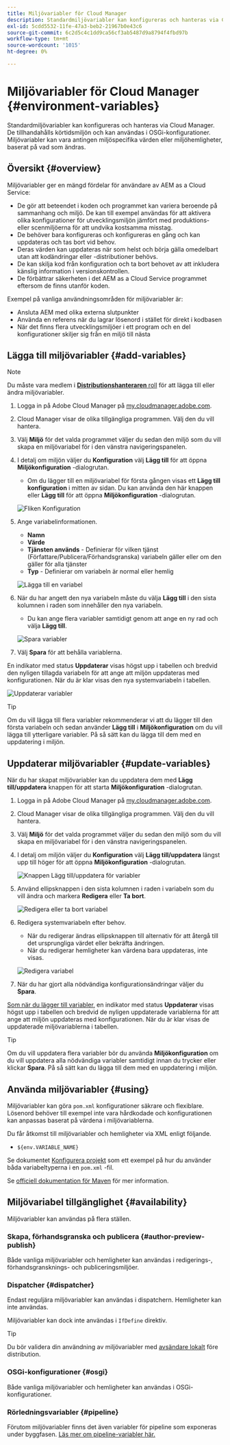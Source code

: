```yaml
---
title: Miljövariabler för Cloud Manager
description: Standardmiljövariabler kan konfigureras och hanteras via Cloud Manager och tillhandahållas i körningsmiljön, som används i OSGi-konfigurationen.
exl-id: 5cdd5532-11fe-47a3-beb2-21967b0e43c6
source-git-commit: 6c2d5c4c1dd9ca56cf3ab5487d9a8794f4fbd97b
workflow-type: tm+mt
source-wordcount: '1015'
ht-degree: 0%

---
```



# Miljövariabler för Cloud Manager {#environment-variables}

Standardmiljövariabler kan konfigureras och hanteras via Cloud Manager. De tillhandahålls körtidsmiljön och kan användas i OSGi-konfigurationer. Miljövariabler kan vara antingen miljöspecifika värden eller miljöhemligheter, baserat på vad som ändras.

## Översikt {#overview}

Miljövariabler ger en mängd fördelar för användare av AEM as a Cloud Service:

* De gör att beteendet i koden och programmet kan variera beroende på sammanhang och miljö. De kan till exempel användas för att aktivera olika konfigurationer för utvecklingsmiljön jämfört med produktions- eller scenmiljöerna för att undvika kostsamma misstag.
* De behöver bara konfigureras och konfigureras en gång och kan uppdateras och tas bort vid behov.
* Deras värden kan uppdateras när som helst och börja gälla omedelbart utan att kodändringar eller -distributioner behövs.
* De kan skilja kod från konfiguration och ta bort behovet av att inkludera känslig information i versionskontrollen.
* De förbättrar säkerheten i det AEM as a Cloud Service programmet eftersom de finns utanför koden.

Exempel på vanliga användningsområden för miljövariabler är:

* Ansluta AEM med olika externa slutpunkter
* Använda en referens när du lagrar lösenord i stället för direkt i kodbasen
* När det finns flera utvecklingsmiljöer i ett program och en del konfigurationer skiljer sig från en miljö till nästa

## Lägga till miljövariabler {#add-variables}

>[!NOTE]
>
>Du måste vara medlem i [**Distributionshanteraren** roll](/help/onboarding/cloud-manager-introduction.md#role-based-premissions) för att lägga till eller ändra miljövariabler.

1. Logga in på Adobe Cloud Manager på [my.cloudmanager.adobe.com](https://my.cloudmanager.adobe.com/).
1. Cloud Manager visar de olika tillgängliga programmen. Välj den du vill hantera.
1. Välj **Miljö** för det valda programmet väljer du sedan den miljö som du vill skapa en miljövariabel för i den vänstra navigeringspanelen.
1. I detalj om miljön väljer du **Konfiguration** välj **Lägg till** för att öppna **Miljökonfiguration** -dialogrutan.
   * Om du lägger till en miljövariabel för första gången visas ett **Lägg till konfiguration** i mitten av sidan. Du kan använda den här knappen eller **Lägg till** för att öppna **Miljökonfiguration** -dialogrutan.

   ![Fliken Konfiguration](assets/configuration-tab.png)

1. Ange variabelinformationen.
   * **Namn**
   * **Värde**
   * **Tjänsten används** - Definierar för vilken tjänst (Författare/Publicera/Förhandsgranska) variabeln gäller eller om den gäller för alla tjänster
   * **Typ** - Definierar om variabeln är normal eller hemlig

   ![Lägga till en variabel](assets/add-variable.png)

1. När du har angett den nya variabeln måste du välja **Lägg till** i den sista kolumnen i raden som innehåller den nya variabeln.
   * Du kan ange flera variabler samtidigt genom att ange en ny rad och välja **Lägg till**.

   ![Spara variabler](assets/save-variables.png)

1. Välj **Spara** för att behålla variablerna.

En indikator med status **Uppdaterar** visas högst upp i tabellen och bredvid den nyligen tillagda variabeln för att ange att miljön uppdateras med konfigurationen. När du är klar visas den nya systemvariabeln i tabellen.

![Uppdaterar variabler](assets/updating-variables.png)

>[!TIP]
>
>Om du vill lägga till flera variabler rekommenderar vi att du lägger till den första variabeln och sedan använder **Lägg till** i **Miljökonfiguration** om du vill lägga till ytterligare variabler. På så sätt kan du lägga till dem med en uppdatering i miljön.

## Uppdaterar miljövariabler {#update-variables}

När du har skapat miljövariabler kan du uppdatera dem med **Lägg till/uppdatera** knappen för att starta **Miljökonfiguration** -dialogrutan.

1. Logga in på Adobe Cloud Manager på [my.cloudmanager.adobe.com](https://my.cloudmanager.adobe.com/).
1. Cloud Manager visar de olika tillgängliga programmen. Välj den du vill hantera.
1. Välj **Miljö** för det valda programmet väljer du sedan den miljö som du vill skapa en miljövariabel för i den vänstra navigeringspanelen.
1. I detalj om miljön väljer du **Konfiguration** välj **Lägg till/uppdatera** längst upp till höger för att öppna **Miljökonfiguration** -dialogrutan.

   ![Knappen Lägg till/uppdatera för variabler](assets/add-update-variables.png)

1. Använd ellipsknappen i den sista kolumnen i raden i variabeln som du vill ändra och markera **Redigera** eller **Ta bort**.

   ![Redigera eller ta bort variabel](assets/edit-delete-variable.png)

1. Redigera systemvariabeln efter behov.
   * När du redigerar ändras ellipsknappen till alternativ för att återgå till det ursprungliga värdet eller bekräfta ändringen.
   * När du redigerar hemligheter kan värdena bara uppdateras, inte visas.

   ![Redigera variabel](assets/edit-variable.png)

1. När du har gjort alla nödvändiga konfigurationsändringar väljer du **Spara**.

[Som när du lägger till variabler,](#add-variables) en indikator med status **Uppdaterar** visas högst upp i tabellen och bredvid de nyligen uppdaterade variablerna för att ange att miljön uppdateras med konfigurationen. När du är klar visas de uppdaterade miljövariablerna i tabellen.

>[!TIP]
>
>Om du vill uppdatera flera variabler bör du använda **Miljökonfiguration** om du vill uppdatera alla nödvändiga variabler samtidigt innan du trycker eller klickar **Spara**. På så sätt kan du lägga till dem med en uppdatering i miljön.

## Använda miljövariabler {#using}

Miljövariabler kan göra `pom.xml` konfigurationer säkrare och flexiblare. Lösenord behöver till exempel inte vara hårdkodade och konfigurationen kan anpassas baserat på värdena i miljövariablerna.

Du får åtkomst till miljövariabler och hemligheter via XML enligt följande.

* `${env.VARIABLE_NAME}`

Se dokumentet [Konfigurera projekt](/help/implementing/cloud-manager/getting-access-to-aem-in-cloud/setting-up-project.md#password-protected-maven-repository-support-password-protected-maven-repositories) som ett exempel på hur du använder båda variabeltyperna i en `pom.xml` -fil.

Se [officiell dokumentation för Maven](https://maven.apache.org/settings.html#quick-overview) för mer information.

## Miljövariabel tillgänglighet {#availability}

Miljövariabler kan användas på flera ställen.

### Skapa, förhandsgranska och publicera {#author-preview-publish}

Både vanliga miljövariabler och hemligheter kan användas i redigerings-, förhandsgransknings- och publiceringsmiljöer.

### Dispatcher {#dispatcher}

Endast reguljära miljövariabler kan användas i dispatchern. Hemligheter kan inte användas.

Miljövariabler kan dock inte användas i `IfDefine` direktiv.

>[!TIP]
>
>Du bör validera din användning av miljövariabler med [avsändare lokalt](https://experienceleague.adobe.com/docs/experience-manager-learn/cloud-service/local-development-environment-set-up/dispatcher-tools.html) före distribution.

### OSGi-konfigurationer {#osgi}

Både vanliga miljövariabler och hemligheter kan användas i OSGi-konfigurationer.

### Rörledningsvariabler {#pipeline}

Förutom miljövariabler finns det även variabler för pipeline som exponeras under byggfasen. [Läs mer om pipeline-variabler här.](/help/implementing/cloud-manager/getting-access-to-aem-in-cloud/build-environment-details.md#pipeline-variables)
